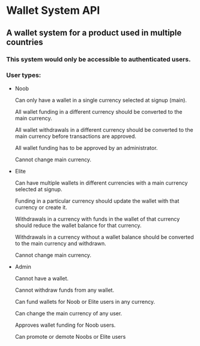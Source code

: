 # Wallet System API

## A wallet system for a product used in multiple countries

### This system would only be accessible to authenticated users.
### User types:
  - Noob
  
    Can only have a wallet in a single currency selected at signup (main).
    
    All wallet funding in a different currency should be converted to the main currency.
    
    All wallet withdrawals in a different currency should be converted to the main currency before transactions are approved.
    
    All wallet funding has to be approved by an administrator.
    
    Cannot change main currency.
    
- Elite

    Can have multiple wallets in different currencies with a main currency selected at signup.
    
    Funding in a particular currency should update the wallet with that currency or create it.
    
    Withdrawals in a currency with funds in the wallet of that currency should reduce the wallet balance for that currency.
    
    Withdrawals in a currency without a wallet balance should be converted to the main currency and withdrawn.
    
    Cannot change main currency.
    
- Admin

    Cannot have a wallet.
    
    Cannot withdraw funds from any wallet.
    
    Can fund wallets for Noob or Elite users in any currency.
    
    Can change the main currency of any user.
    
    Approves wallet funding for Noob users.
    
    Can promote or demote Noobs or Elite users
